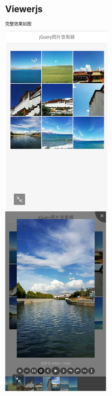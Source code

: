 # Viewerjs

完整效果如图
<p align="left">
  <img src="img/sketch_01.jpg" alt="效果图">
  <img src="img/sketch_02.jpg" alt="效果图">
</p>
